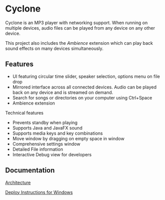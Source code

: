 # Cyclone

Cyclone is an MP3 player with networking support.
When running on multiple devices, audio files can be played from any device on any other device.

This project also includes the *Ambience* extension which can play back sound effects on many devices simultaneously.

## Features
- UI featuring circular time slider, speaker selection, options menu on file drop
- Mirrored interface across all connected devices. Audio can be played back on any device and is streamed on demand.
- Search for songs or directories on your computer using Ctrl+Space
- Ambience extension

Technical features
- Prevents standby when playing
- Supports Java and JavaFX sound
- Supports media keys and key combinations
- Move window by dragging on empty space in window
- Comprehensive settings window
- Detailed File information
- Interactive Debug view for developers

## Documentation

[Architecture](documentation/modules.md)

[Deploy Instructions for Windows](deploy/deploy.md)
